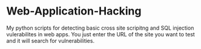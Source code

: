 # Web-Application-Hacking
My python scripts for detecting basic cross site scripitng and SQL injection vulerabilites in web apps. You just enter the URL of the site you want to test and it will search for vulnerabilities. 
